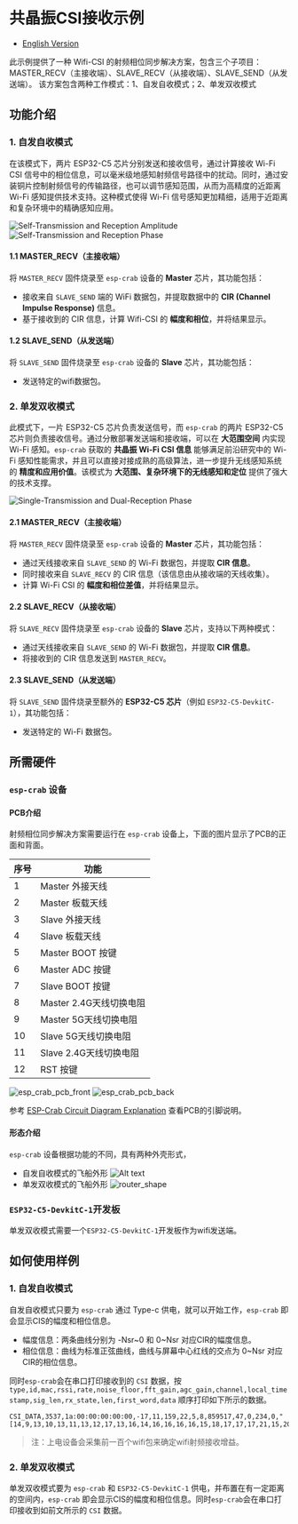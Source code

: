 # 共晶振CSI接收示例

* [English Version](./README.md)

此示例提供了一种 Wifi-CSI 的射频相位同步解决方案，包含三个子项目：MASTER_RECV（主接收端）、SLAVE_RECV（从接收端）、SLAVE_SEND（从发送端）。
该方案包含两种工作模式：1、自发自收模式；2、单发双收模式

## 功能介绍

### 1. 自发自收模式

在该模式下，两片 ESP32-C5 芯片分别发送和接收信号，通过计算接收 Wi-Fi CSI 信号中的相位信息，可以毫米级地感知射频信号路径中的扰动。同时，通过安装铜片控制射频信号的传输路径，也可以调节感知范围，从而为高精度的近距离 Wi-Fi 感知提供技术支持。这种模式使得 Wi-Fi 信号感知更加精细，适用于近距离和复杂环境中的精确感知应用。

![Self-Transmission and Reception Amplitude](<doc/img/Self-Transmission and Reception Amplitude.gif>)
![Self-Transmission and Reception Phase](<doc/img/Self-Transmission and Reception Phase.gif>)

#### 1.1 MASTER_RECV（主接收端）

将 `MASTER_RECV` 固件烧录至 `esp-crab` 设备的 **Master** 芯片，其功能包括：

* 接收来自 `SLAVE_SEND` 端的 WiFi 数据包，并提取数据中的 **CIR (Channel Impulse Response)** 信息。
* 基于接收到的 CIR 信息，计算 Wifi-CSI 的 **幅度和相位**，并将结果显示。

#### 1.2 SLAVE_SEND（从发送端）

将 `SLAVE_SEND` 固件烧录至 `esp-crab` 设备的 **Slave** 芯片，其功能包括：

* 发送特定的wifi数据包。

### 2. 单发双收模式

此模式下，一片 ESP32-C5 芯片负责发送信号，而 `esp-crab` 的两片 ESP32-C5 芯片则负责接收信号。通过分散部署发送端和接收端，可以在 **大范围空间** 内实现 Wi-Fi 感知。`esp-crab` 获取的 **共晶振 Wi-Fi CSI 信息** 能够满足前沿研究中的 Wi-Fi 感知性能需求，并且可以直接对接成熟的高级算法，进一步提升无线感知系统的 **精度和应用价值**。该模式为 **大范围、复杂环境下的无线感知和定位** 提供了强大的技术支撑。

![Single-Transmission and Dual-Reception Phase](<doc/img/Single-Transmission and Dual-Reception Phase.gif>)  

#### 2.1 MASTER_RECV（主接收端）

将 `MASTER_RECV` 固件烧录至 `esp-crab` 设备的 **Master** 芯片，其功能包括：

* 通过天线接收来自 `SLAVE_SEND` 的 Wi-Fi 数据包，并提取 **CIR 信息**。
* 同时接收来自 `SLAVE_RECV` 的 CIR 信息（该信息由从接收端的天线收集）。
* 计算 Wi-Fi CSI 的 **幅度和相位差值**，并将结果显示。

#### 2.2 SLAVE_RECV（从接收端）

将 `SLAVE_RECV` 固件烧录至 `esp-crab` 设备的 **Slave** 芯片，支持以下两种模式：

* 通过天线接收来自 `SLAVE_SEND` 的 Wi-Fi 数据包，并提取 **CIR 信息**。
* 将接收到的 CIR 信息发送到 `MASTER_RECV`。

#### 2.3 SLAVE_SEND（从发送端）

将 `SLAVE_SEND` 固件烧录至额外的 **ESP32-C5 芯片**（例如 `ESP32-C5-DevkitC-1`），其功能包括：

* 发送特定的 Wi-Fi 数据包。

## 所需硬件

### `esp-crab` 设备

#### PCB介绍  

射频相位同步解决方案需要运行在 `esp-crab` 设备上，下面的图片显示了PCB的正面和背面。

| 序号 | 功能                     |
|------|--------------------------|
| 1    | Master 外接天线          |
| 2    | Master 板载天线          |
| 3    | Slave 外接天线           |
| 4    | Slave 板载天线           |
| 5    | Master BOOT 按键         |
| 6    | Master ADC 按键          |
| 7    | Slave BOOT 按键          |
| 8    | Master 2.4G天线切换电阻  |
| 9    | Master 5G天线切换电阻    |
| 10   | Slave 5G天线切换电阻     |
| 11   | Slave 2.4G天线切换电阻   |
| 12   | RST 按键                 |

![esp_crab_pcb_front](doc/img/esp_crab_pcb_front.png)
![esp_crab_pcb_back](doc/img/esp_crab_pcb_back.jpg)

参考 [ESP-Crab Circuit Diagram Explanation](<doc/ESP-Crab circuit diagram explanation.pdf>) 查看PCB的引脚说明。

#### 形态介绍

`esp-crab` 设备根据功能的不同，具有两种外壳形式，

* 自发自收模式的飞船外形
![Alt text](doc/img/shape_style.png)
* 单发双收模式的飞船外形
![router_shape](doc/img/router_style.png)

### `ESP32-C5-DevkitC-1`开发板

单发双收模式需要一个`ESP32-C5-DevkitC-1`开发板作为wifi发送端。

## 如何使用样例

### 1. 自发自收模式

自发自收模式只要为 `esp-crab` 通过 Type-c 供电，就可以开始工作，`esp-crab` 即会显示CIS的幅度和相位信息。

* 幅度信息：两条曲线分别为 -Nsr~0 和 0~Nsr 对应CIR的幅度信息。
* 相位信息：曲线为标准正弦曲线，曲线与屏幕中心红线的交点为 0~Nsr 对应CIR的相位信息。

同时`esp-crab`会在串口打印接收到的 `CSI` 数据，按 `type,id,mac,rssi,rate,noise_floor,fft_gain,agc_gain,channel,local_timestamp,sig_len,rx_state,len,first_word,data` 顺序打印如下所示的数据。

```text
CSI_DATA,3537,1a:00:00:00:00:00,-17,11,159,22,5,8,859517,47,0,234,0,"[14,9,13,10,13,11,13,12,17,13,16,14,16,16,16,16,15,18,17,17,17,21,15,20,16,22,17,23,15,25,16,23,17,21,13,25,15,23,14,21,17,24,16,22,16,21,19,20,18,21,17,18,18,20,17,20,17,21,18,19,18,18,20,19,19,15,19,17,21,16,21,16,21,15,22,13,24,14,24,11,23,9,24,9,25,9,25,7,25,9,26,7,26,6,24,5,26,6,26,4,26,3,28,2,28,2,29,2,30,-1,28,-1,24,-3,0,0,0,0,0,0,-6,-28,-7,-28,-5,-28,-7,-28,-6,-28,-9,-26,-9,-26,-10,-27,-12,-27,-10,-24,-10,-23,-11,-25,-13,-24,-16,-22,-17,-25,-16,-22,-20,-21,-19,-20,-18,-23,-17,-19,-18,-16,-21,-19,-19,-17,-19,-17,-23,-18,-21,-17,-22,-13,-22,-13,-23,-14,-24,-14,-23,-12,-24,-14,-23,-13,-25,-12,-24,-11,-28,-12,-24,-11,-25,-10,-27,-10,-25,-12,-26,-10,-26,-10,-26,-12,-29,-11,-27,-12,-25,-11,-23,-13,-22,-12,-20,-14,-21,-13,-20,-13,-18,-11,-14,-13,-16,-11,-13,-11,-12,-10,-11,-11]"
```

> 注：上电设备会采集前一百个wifi包来确定wifi射频接收增益。

### 2. 单发双收模式

单发双收模式要为 `esp-crab` 和 `ESP32-C5-DevkitC-1` 供电，并布置在有一定距离的空间内，`esp-crab` 即会显示CIS的幅度和相位信息。同时`esp-crab`会在串口打印接收到如前文所示的 `CSI` 数据。
